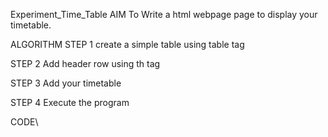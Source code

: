 Experiment_Time_Table
AIM
To Write a html webpage page to display your timetable.

ALGORITHM
STEP 1
create a simple table using table tag

STEP 2
Add header row using th tag

STEP 3
Add your timetable

STEP 4
Execute the program

CODE\
